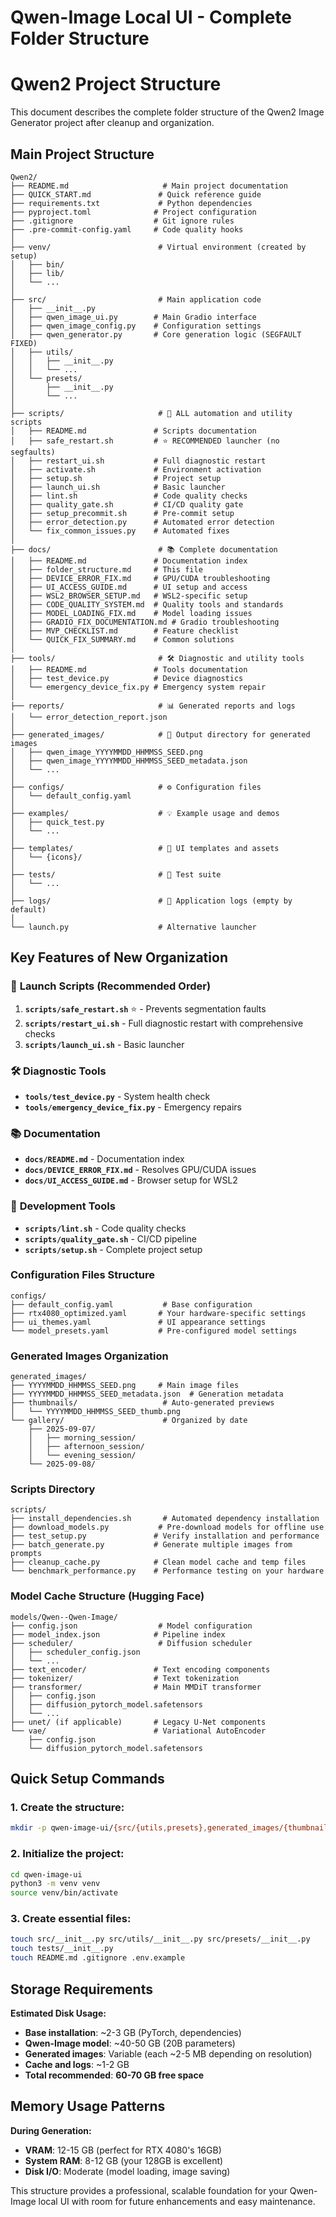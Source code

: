 # Qwen-Image Local UI - Complete Folder Structure
# Qwen2 Project Structure

This document describes the complete folder structure of the Qwen2 Image Generator project after cleanup and organization.

## Main Project Structure
```
Qwen2/
├── README.md                     # Main project documentation
├── QUICK_START.md               # Quick reference guide
├── requirements.txt             # Python dependencies
├── pyproject.toml              # Project configuration
├── .gitignore                  # Git ignore rules
├── .pre-commit-config.yaml     # Code quality hooks
│
├── venv/                        # Virtual environment (created by setup)
│   ├── bin/
│   ├── lib/
│   └── ...
│
├── src/                         # Main application code
│   ├── __init__.py
│   ├── qwen_image_ui.py        # Main Gradio interface
│   ├── qwen_image_config.py    # Configuration settings
│   ├── qwen_generator.py       # Core generation logic (SEGFAULT FIXED)
│   ├── utils/
│   │   ├── __init__.py
│   │   └── ...
│   └── presets/
│       ├── __init__.py
│       └── ...
│
├── scripts/                     # 🔧 ALL automation and utility scripts
│   ├── README.md               # Scripts documentation
│   ├── safe_restart.sh         # ⭐ RECOMMENDED launcher (no segfaults)
│   ├── restart_ui.sh           # Full diagnostic restart
│   ├── activate.sh             # Environment activation
│   ├── setup.sh                # Project setup
│   ├── launch_ui.sh            # Basic launcher
│   ├── lint.sh                 # Code quality checks
│   ├── quality_gate.sh         # CI/CD quality gate
│   ├── setup_precommit.sh      # Pre-commit setup
│   ├── error_detection.py      # Automated error detection
│   └── fix_common_issues.py    # Automated fixes
│
├── docs/                        # 📚 Complete documentation
│   ├── README.md               # Documentation index
│   ├── folder_structure.md     # This file
│   ├── DEVICE_ERROR_FIX.md     # GPU/CUDA troubleshooting
│   ├── UI_ACCESS_GUIDE.md      # UI setup and access
│   ├── WSL2_BROWSER_SETUP.md   # WSL2-specific setup
│   ├── CODE_QUALITY_SYSTEM.md  # Quality tools and standards
│   ├── MODEL_LOADING_FIX.md    # Model loading issues
│   ├── GRADIO_FIX_DOCUMENTATION.md # Gradio troubleshooting
│   ├── MVP_CHECKLIST.md        # Feature checklist
│   └── QUICK_FIX_SUMMARY.md    # Common solutions
│
├── tools/                       # 🛠️ Diagnostic and utility tools
│   ├── README.md               # Tools documentation
│   ├── test_device.py          # Device diagnostics
│   └── emergency_device_fix.py # Emergency system repair
│
├── reports/                     # 📊 Generated reports and logs
│   └── error_detection_report.json
│
├── generated_images/            # 🎨 Output directory for generated images
│   ├── qwen_image_YYYYMMDD_HHMMSS_SEED.png
│   ├── qwen_image_YYYYMMDD_HHMMSS_SEED_metadata.json
│   └── ...
│
├── configs/                     # ⚙️ Configuration files
│   └── default_config.yaml
│
├── examples/                    # 💡 Example usage and demos
│   ├── quick_test.py
│   └── ...
│
├── templates/                   # 🎨 UI templates and assets
│   └── {icons}/
│
├── tests/                       # 🧪 Test suite
│   └── ...
│
├── logs/                        # 📝 Application logs (empty by default)
│
└── launch.py                    # Alternative launcher
```

## Key Features of New Organization

### 🚀 **Launch Scripts (Recommended Order)**
1. **`scripts/safe_restart.sh`** ⭐ - Prevents segmentation faults
2. **`scripts/restart_ui.sh`** - Full diagnostic restart with comprehensive checks
3. **`scripts/launch_ui.sh`** - Basic launcher

### 🛠️ **Diagnostic Tools**
- **`tools/test_device.py`** - System health check
- **`tools/emergency_device_fix.py`** - Emergency repairs

### 📚 **Documentation**
- **`docs/README.md`** - Documentation index
- **`docs/DEVICE_ERROR_FIX.md`** - Resolves GPU/CUDA issues
- **`docs/UI_ACCESS_GUIDE.md`** - Browser setup for WSL2

### 🔧 **Development Tools**
- **`scripts/lint.sh`** - Code quality checks
- **`scripts/quality_gate.sh`** - CI/CD pipeline
- **`scripts/setup.sh`** - Complete project setup

### Configuration Files Structure
```
configs/
├── default_config.yaml           # Base configuration
├── rtx4080_optimized.yaml       # Your hardware-specific settings
├── ui_themes.yaml               # UI appearance settings
└── model_presets.yaml           # Pre-configured model settings
```

### Generated Images Organization
```
generated_images/
├── YYYYMMDD_HHMMSS_SEED.png     # Main image files
├── YYYYMMDD_HHMMSS_SEED_metadata.json  # Generation metadata
├── thumbnails/                   # Auto-generated previews
│   └── YYYYMMDD_HHMMSS_SEED_thumb.png
└── gallery/                      # Organized by date
    ├── 2025-09-07/
    │   ├── morning_session/
    │   ├── afternoon_session/
    │   └── evening_session/
    └── 2025-09-08/
```

### Scripts Directory
```
scripts/
├── install_dependencies.sh       # Automated dependency installation
├── download_models.py           # Pre-download models for offline use
├── test_setup.py               # Verify installation and performance
├── batch_generate.py           # Generate multiple images from prompts
├── cleanup_cache.py            # Clean model cache and temp files
└── benchmark_performance.py    # Performance testing on your hardware
```

### Model Cache Structure (Hugging Face)
```
models/Qwen--Qwen-Image/
├── config.json                  # Model configuration
├── model_index.json            # Pipeline index
├── scheduler/                   # Diffusion scheduler
│   ├── scheduler_config.json
│   └── ...
├── text_encoder/               # Text encoding components
├── tokenizer/                  # Text tokenization
├── transformer/                # Main MMDiT transformer
│   ├── config.json
│   ├── diffusion_pytorch_model.safetensors
│   └── ...
├── unet/ (if applicable)       # Legacy U-Net components
└── vae/                        # Variational AutoEncoder
    ├── config.json
    └── diffusion_pytorch_model.safetensors
```

## Quick Setup Commands

### 1. Create the structure:
```bash
mkdir -p qwen-image-ui/{src/{utils,presets},generated_images/{thumbnails,gallery},models,configs,scripts,examples/{sample_prompts},docs,templates/{icons},logs,tests/{benchmarks}}
```

### 2. Initialize the project:
```bash
cd qwen-image-ui
python3 -m venv venv
source venv/bin/activate
```

### 3. Create essential files:
```bash
touch src/__init__.py src/utils/__init__.py src/presets/__init__.py
touch tests/__init__.py
touch README.md .gitignore .env.example
```

## Storage Requirements

**Estimated Disk Usage:**
- **Base installation**: ~2-3 GB (PyTorch, dependencies)
- **Qwen-Image model**: ~40-50 GB (20B parameters)
- **Generated images**: Variable (each ~2-5 MB depending on resolution)
- **Cache and logs**: ~1-2 GB
- **Total recommended**: **60-70 GB free space**

## Memory Usage Patterns

**During Generation:**
- **VRAM**: 12-15 GB (perfect for RTX 4080's 16GB)
- **System RAM**: 8-12 GB (your 128GB is excellent)
- **Disk I/O**: Moderate (model loading, image saving)

This structure provides a professional, scalable foundation for your Qwen-Image local UI with room for future enhancements and easy maintenance.